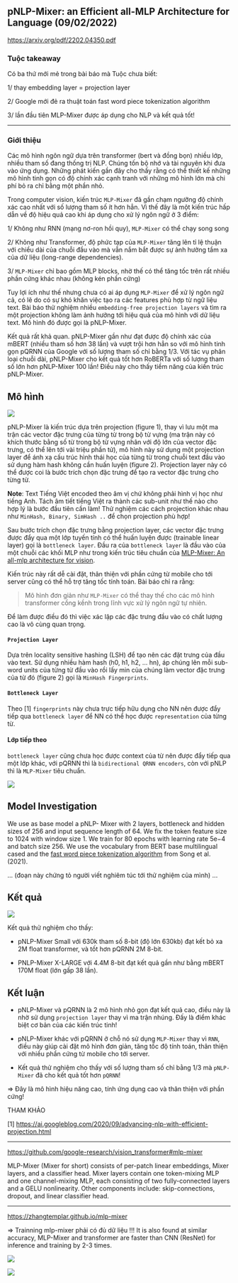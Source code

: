 ## pNLP-Mixer: an Efficient all-MLP Architecture for Language (09/02/2022)

https://arxiv.org/pdf/2202.04350.pdf


### Tuộc takeaway

Có ba thứ mới mẻ trong bài báo mà Tuộc chưa biết:

1/ thay embedding layer = projection layer

2/ Google mới đẻ ra thuật toán fast word piece tokenization algorithm 

3/ lần đầu tiên MLP-Mixer được áp dụng cho NLP và kết quả tốt!

- - -

### Giới thiệu

Các mô hình ngôn ngữ dựa trên transformer (bert và đồng bọn) nhiều lớp, nhiều tham số đang thống trị NLP. Chúng tốn bộ nhớ và tài nguyên khi đưa vào ứng dụng. Những phát kiến gần đây cho thấy rằng có thể thiết kế những mô hình tinh gọn có độ chính xác cạnh tranh với những mô hình lớn mà chi phí bỏ ra chỉ bằng một phần nhỏ.

Trong computer vision, kiến trúc `MLP-Mixer` đã gần chạm ngưỡng độ chính xác cao nhất với số lượng tham số ít hơn hẳn. Vì thế đây là một kiến trúc hấp dẫn về độ hiệu quả cao khi áp dụng cho xử lý ngôn ngữ ở 3 điểm:

1/ Không như RNN (mạng nơ-ron hồi quy), `MLP-Mixer` có thể chạy song song

2/ Không như Transformer, độ phức tạp của `MLP-Mixer` tăng lên tỉ lệ thuận với chiều dài của chuỗi đầu vào mà vẫn nắm bắt được sự ảnh hưởng tầm xa của dữ liệu (long-range dependencies).

3/ `MLP-Mixer` chỉ bao gồm MLP blocks, nhờ thế có thể tăng tốc trên rất nhiều phần cứng khác nhau (không kén phần cứng)


Tuy lợi ích như thế nhưng chưa có ai áp dụng `MLP-Mixer` để xử lý ngôn ngữ cả, có lẽ do có sự khó khăn việc tạo ra các features phù hợp từ ngữ liệu text. Bài báo thử nghiệm nhiều `embedding-free projection layers` và tìm ra một projection không làm ảnh hưởng tới hiệu quả của mô hình với dữ liệu text. Mô hình đó được gọi là pNLP-Mixer.

Kết quả rất khả quan. pNLP-Mixer gần như đạt được độ chính xác của mBERT (nhiều tham số hơn 38 lần) và vượt trội hơn hẳn so với mô hình tinh gọn pQRNN của Google với số lượng tham số chỉ bằng 1/3. Với tác vụ phân loại chuỗi dài, pNLP-Mixer cho kết quả tốt hơn RoBERTa với số lượng tham số lớn hơn pNLP-Mixer 100 lần! Điều này cho thấy tiềm năng của kiến trúc pNLP-Mixer.


## Mô hình

![](_files/pNLP-Mixer.png)

pNLP-Mixer là kiến trúc dựa trên projection (figure 1), thay vì lưu một ma trận các vector đặc trưng của từng từ trong bộ từ vựng (ma trận này có khích thước bằng số từ trong bộ từ vựng nhân với độ lớn của vector đặc trưng, có thể lên tới vài triệu phần tử), mô hình này sử dụng một projection layer để ánh xạ cấu trúc hình thái học của từng từ trong chuỗi text đầu vào sử dụng hàm hash không cần huấn luyện (figure 2). Projection layer này có thể được coi là bước trích chọn đặc trưng để tạo ra vector đặc trưng cho từng từ.

__Note__: Text Tiếng Việt encoded theo âm vị chứ không phải hình vị học như tiếng Anh. Tách âm tiết tiếng Việt ra thành các sub-unit như thế nào cho hợp lý là bước đầu tiên cần làm! Thử nghiệm các cách projection khác nhau như `MinHash, Binary, SimHash ..` để chọn projection phù hợp!

Sau bước trích chọn đặc trưng bằng projection layer, các vector đặc trưng được đẩy qua một lớp tuyến tính có thể huấn luyện được (trainable linear layer) gọi là `bottleneck layer`. Đầu ra của `bottleneck layer` là đầu vào của một chuỗi các khối MLP như trong kiến trúc tiêu chuẩn của [MLP-Mixer: An all-mlp architecture for vision](https://arxiv.org/pdf/2105.01601.pdf).

Kiến trúc này rất dễ cài đặt, thân thiện với phần cứng từ mobile cho tới server cũng có thể hỗ trợ tăng tốc tính toán. Bài báo chỉ ra rằng:

> Mô hình đơn giản như `MLP-Mixer` có thể thay thế cho các 
> mô hình transformer cồng kềnh trong lĩnh vực xử lý ngôn ngữ tự nhiên.

Để làm được điều đó thì việc xác lập các đặc trưng đầu vào có chất lượng cao là vô cùng quan trọng.

#### `Projection Layer`

Dựa trên locality sensitive hashing (LSH) để tạo nên các đặt trưng của đầu vào text. Sử dụng nhiều hàm hash (h0, h1, h2, ... hn), áp chúng lên mỗi sub-word units của từng từ đầu vào rồi lấy min của chúng làm vector đặc trưng của từ đó (figure 2) gọi là `MinHash Fingerprints`.

#### `Bottleneck Layer`

Theo [1] `fingerprints` này chưa trực tiếp hữu dụng cho NN nên được đẩy tiếp qua `bottleneck layer` để NN có thể học được `representation` của từng từ.

#### Lớp tiếp theo

`bottleneck layer` cũng chưa học được context của từ nên được đẩy tiếp qua một lớp khác, với pQRNN thì là `bidirectional QRNN encoders`, còn với pNLP thì là `MLP-Mixer` tiêu chuẩn.

![](_files/pQRNN.png)


## Model Investigation

We use as base model a pNLP- Mixer with 2 layers, bottleneck and hidden sizes of 256 and input sequence length of 64. We fix the token feature size to 1024 with window size 1. We train for 80 epochs with learning rate 5e−4 and batch size 256. We use the vocabulary from BERT base multilingual cased and the [fast word piece tokenization algorithm](https://ai.googleblog.com/2021/12/a-fast-wordpiece-tokenization-system.html) from Song et al. (2021).

... (đoạn này chứng tỏ người viết nghiêm túc tới thử nghiệm của mình) ...


## Kết quả

![](_files/pNLP-Mixer-Result.png)

Kết quả thử nghiệm cho thấy:

* pNLP-Mixer Small với 630k tham số 8-bit (độ lớn 630kb) đạt kết bỏ xa 2M float transformer, và tốt hơn pQRNN 2M 8-bit.

* PNLP-Mixer X-LARGE với 4.4M 8-bit đạt kết quả gần như bằng mBERT 170M float (lớn gấp 38 lần).

## Kết luận

* pNLP-Mixer và pQRNN là 2 mô hình nhỏ gọn đạt kết quả cao, điều này là nhờ sử dụng `projection layer` thay vì ma trận nhúng. Đấy là điểm khác biệt cơ bản của các kiến trúc tinh!

* pNLP-Mixer khác với pQRNN ở chỗ nó sử dụng `MLP-Mixer` thay vì `RNN`, điều này giúp cài đặt mô hình đơn giản, tăng tốc độ tính toán, thân thiện với nhiều phần cứng từ mobile cho tới server.

* Kết quả thử nghiệm cho thấy với số lượng tham số chỉ bằng 1/3 mà `pNLP-Mixer` đã cho kết quả tốt hơn `pQRNN`!

=> Đây là mô hình hiệu năng cao, tính ứng dụng cao và thân thiện với phần cứng!


THAM KHẢO

[1] https://ai.googleblog.com/2020/09/advancing-nlp-with-efficient-projection.html

- - -

https://github.com/google-research/vision_transformer#mlp-mixer

MLP-Mixer (Mixer for short) consists of per-patch linear embeddings, Mixer layers, and a classifier head. Mixer layers contain one token-mixing MLP and one channel-mixing MLP, each consisting of two fully-connected layers and a GELU nonlinearity. Other components include: skip-connections, dropout, and linear classifier head.



- - -

https://zhangtemplar.github.io/mlp-mixer

=> Trainning mlp-mixer phải có đủ dữ liệu !!!
 It is also found at similar accuracy, MLP-Mixer and transformer are faster than CNN (ResNet) for inference and training by 2-3 times.

![](_files/MLP-mixer-2.png)

![](_files/MLP-mixer-3.png)
